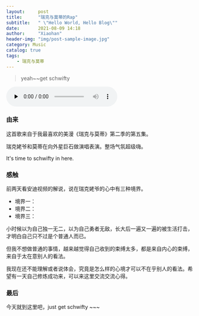 ```yaml
---
layout:     post
title:      "瑞克与莫蒂的Rap"
subtitle:   " \"Hello World, Hello Blog\""
date:       2021-08-09 14:18
author:     "Xiaohan"
header-img: "img/post-sample-image.jpg"
category: Music
catalog: true
tags:
    - 瑞克与莫蒂
---
```



> yeah~~get schwifty

<audio id="audio" controls="" preload="none">
      <source id="mp3" src="mp3/schwifty.mp3">
      <embed height="50" width="100" src="horse.mp3">
</audio>


### 由来


这首歌来自于我最喜欢的美漫《瑞克与莫蒂》第二季的第五集。

瑞克姥爷和莫蒂在向外星巨石做演唱表演。整场气氛超级嗨。

It's time to schwifty in here.


### 感触

前两天看安迪视频的解说，说在瑞克姥爷的心中有三种境界。

* 境界一：
* 境界二：
* 境界三：

小时候以为自己独一无二，以为自己勇者无敌，长大后一遍又一遍的被生活打击，才明白自己只不过是个普通人而已。

但我不想做普通的事情，越来越觉得自己收到的束缚太多，都是来自内心的束缚，来自于太在意别人的看法。

我现在还不能理解或者说体会，究竟是怎么样的心境才可以不在乎别人的看法。希望有一天自己修炼成功来，可以来这里交流交流心得。

### 最后

今天就到这里吧，just get schwifty ~~~